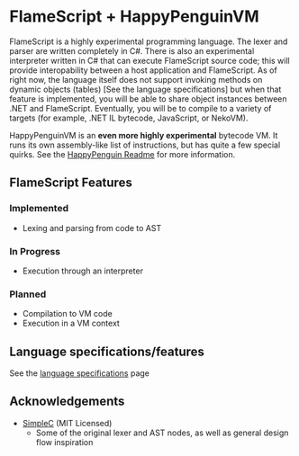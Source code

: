 
# FlameScript + HappyPenguinVM

FlameScript is a highly experimental programming language.
The lexer and parser are written completely in C#.
There is also an experimental interpreter written in C# that can execute FlameScript
source code; this will provide interopability between a host application and FlameScript.
As of right now, the language itself does not support invoking methods on dynamic objects (tables) [See the language specifications]
but when that feature is implemented, you will be able to share object instances between .NET and FlameScript.
Eventually, you will be to compile to a variety of targets (for example, .NET IL bytecode, JavaScript, or NekoVM).

HappyPenguinVM is an **even more highly experimental** bytecode VM. It runs its own assembly-like list of instructions, but has
quite a few special quirks. See the [HappyPenguin Readme](HPReadme.md) for more information.

## FlameScript Features

### Implemented

- Lexing and parsing from code to AST

### In Progress

- Execution through an interpreter

### Planned

- Compilation to VM code
- Execution in a VM context

## Language specifications/features

See the [language specifications](langspecs.md) page

## Acknowledgements

- [SimpleC](https://github.com/nrother/simple-c) (MIT Licensed)
    - Some of the original lexer and AST nodes, as well as general design flow inspiration
